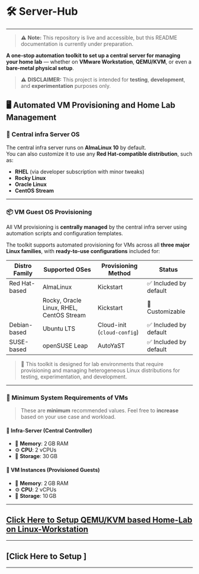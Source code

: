 # 🛠️ Server-Hub
---
> ⚠️ **Note:** This repository is live and accessible, but this README documentation is currently under preparation.

**A one-stop automation toolkit to set up a central server for managing your home lab** — whether on **VMware Workstation**, **QEMU/KVM**, or even a **bare-metal physical setup**.

> ⚠️ **DISCLAIMER:** This project is intended for **testing**, **development**, and **experimentation** purposes only.  

## 🖥️ Automated VM Provisioning and Home Lab Management

### 🧠 Central infra Server OS

The central infra server runs on **AlmaLinux 10** by default.  
You can also customize it to use any **Red Hat-compatible distribution**, such as:

- **RHEL** (via developer subscription with minor tweaks)
- **Rocky Linux**
- **Oracle Linux**
- **CentOS Stream**

---

### 📦 VM Guest OS Provisioning

All VM provisioning is **centrally managed** by the central infra server using automation scripts and configuration templates.

The toolkit supports automated provisioning for VMs across all **three major Linux families**, with **ready-to-use configurations** included for:

| Distro Family    | Supported OSes                                | Provisioning Method           | Status                  |
|------------------|-----------------------------------------------|-------------------------------|--------------------------|
| Red Hat-based    | AlmaLinux                                      | Kickstart                     | ✅ Included by default   |
|                  | Rocky, Oracle Linux, RHEL, CentOS Stream       | Kickstart                     | 🔧 Customizable          |
| Debian-based     | Ubuntu LTS                                     | Cloud-init (`cloud-config`)   | ✅ Included by default   |
| SUSE-based       | openSUSE Leap                                  | AutoYaST                      | ✅ Included by default   |

> 🧪 This toolkit is designed for lab environments that require provisioning and managing heterogeneous Linux distributions for testing, experimentation, and development.

---

### 🧾 Minimum System Requirements of VMs

> These are **minimum** recommended values. Feel free to **increase** based on your use case and workload.

#### 🔹 Infra-Server (Central Controller)
- 🧠 **Memory**: 2 GB RAM
- ⚙️ **CPU**: 2 vCPUs
- 💾 **Storage**: 30 GB

#### 🔸 VM Instances (Provisioned Guests)
- 🧠 **Memory**: 2 GB RAM
- ⚙️ **CPU**: 2 vCPUs
- 💾 **Storage**: 10 GB

---
## [Click Here to Setup QEMU/KVM based Home-Lab on Linux-Workstation](setup-home-lab-on-linux-worksation-with-qemu-kvm.md)
---
## [Click Here to Setup ]
---
